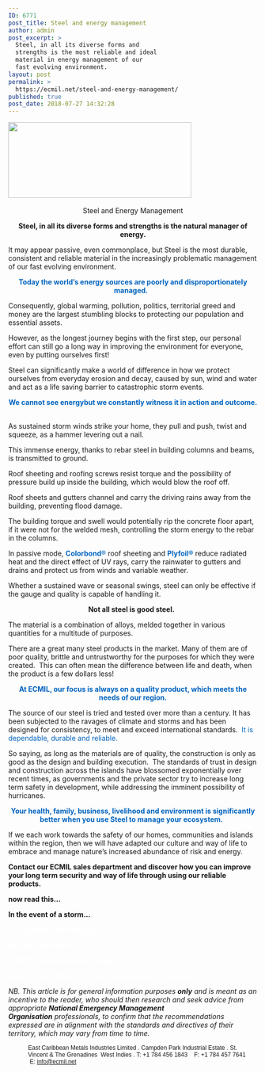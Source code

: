 ```yaml
---
ID: 6771
post_title: Steel and energy management
author: admin
post_excerpt: >
  Steel, in all its diverse forms and
  strengths is the most reliable and ideal
  material in energy management of our
  fast evolving environment.
layout: post
permalink: >
  https://ecmil.net/steel-and-energy-management/
published: true
post_date: 2018-07-27 14:32:28
---
```

<span class="tve_image_frame"><img class="tve_image" alt="" src="http://ecmil.net/master/wp-content/uploads/2016/06/master41.png" style="width: 370px" width="370" height="153" scale="0"></span>&nbsp;<p data-css="tve-u-163a73cb9bd" style="text-align: center;">Steel and Energy Management</p><p data-css="tve-u-164dd1f3cb9" style="text-align: center;"><strong>Steel, in all its diverse forms and strengths is the natural manager of energy.</strong></p><p>It may appear passive, even commonplace, but Steel is the most durable, consistent and reliable material in the increasingly problematic management of our fast evolving environment.</p><p style="text-align: center;"><strong><span data-css="tve-u-164dd4e4878" style="color: rgb(0, 99, 190);">Today the world’s energy sources are poorly and disproportionately managed.</span></strong> &nbsp;</p><p style="text-align: left;">Consequently, global warming, pollution, politics, territorial greed and money are the largest stumbling blocks to protecting our population and essential assets.</p><p>However, as the longest journey begins with the first step, our personal effort can still go a long way in improving the environment for everyone, even by putting ourselves first!</p><p>Steel can significantly make a world of difference in how we protect ourselves from everyday erosion and decay, caused by sun, wind and water and act as a life saving barrier to catastrophic storm events.</p><p style="text-align: center;"><strong><span data-css="tve-u-164dd4f1ab8" style="color: rgb(0, 99, 190);">We cannot see energybut we constantly witness it in action and outcome. &nbsp;</span></strong></p><p>As sustained storm winds strike your home, they pull and push, twist and squeeze, as a hammer levering out a nail.</p><p>This immense energy, thanks to rebar steel in building columns and beams, is transmitted to ground. &nbsp;</p><p>Roof sheeting and roofing screws resist torque and the possibility of pressure build up inside the building, which would blow the roof off. &nbsp;</p><p>Roof sheets and gutters channel and carry the driving rains away from the building, preventing flood damage. &nbsp;</p><p>The building torque and swell would potentially rip the concrete floor apart, if it were not for the welded mesh, controlling the storm energy to the rebar in the columns.</p><p data-css="tve-u-164dd5121cc">In passive mode, <strong><span style="color: rgb(0, 99, 190);">Colorbond</span></strong><span style="color: rgb(0, 99, 190);">®</span> roof sheeting and <strong><span style="color: rgb(0, 99, 190);">Plyfoil®</span></strong> reduce radiated heat and the direct effect of UV rays, carry the rainwater to gutters and drains and protect us from winds and variable weather.</p><p>Whether a sustained wave or seasonal swings, steel can only be effective if the gauge and quality is capable of handling it. &nbsp;</p><p data-css="tve-u-164dd51e0d1" style="text-align: center;"><strong>Not all steel is good steel. &nbsp;</strong></p><p>The material is a combination of alloys, melded together in various quantities for a multitude of purposes. &nbsp;</p><p>There are a great many steel products in the market. Many of them are of poor quality, brittle and untrustworthy for the purposes for which they were created. &nbsp;This can often mean the difference between life and death, when the product is a few dollars less!</p><p style="text-align: center;"><strong><span data-css="tve-u-164dd526aba" style="color: rgb(0, 99, 190);">At ECMIL, our focus is always on a quality product, which meets the needs of our region.</span></strong></p><p>The source of our steel is tried and tested over more than a century. It has been subjected to the ravages of climate and storms and has been designed for consistency, to meet and exceed international standards. &nbsp;<span data-css="tve-u-164dd52e525" style="color: rgb(0, 99, 190);">It is dependable, durable and reliable.</span></p><p>So saying, as long as the materials are of quality, the construction is only as good as the design and building execution. &nbsp;The standards of trust in design and construction across the islands have blossomed exponentially over recent times, as governments and the private sector try to increase long term safety in development, while addressing the imminent possibility of hurricanes.</p><p style="text-align: center;"><span data-css="tve-u-164dd53fc4c" style="color: rgb(0, 99, 190);"><strong class="">Your health, family, business, livelihood and environment is significantly better when you use Steel to manage your ecosystem. &nbsp;</strong></span></p><p>If we each work towards the safety of our homes, communities and islands within the region, then we will have adapted our culture and way of life to embrace and manage nature’s increased abundance of risk and energy.</p><p data-css="tve-u-164dd547bbc"><strong>Contact our ECMIL sales department and discover how you can improve your long term security and way of life through using our reliable products.</strong></p><p data-css="tve-u-164dd6a1284"><strong>now read this...</strong></p><p class="class=" data-css="tve-u-16437bb0da4"><strong>In the event of a storm...</strong></p><p class="class=" data-css="tve-u-1643805cdcd"><strong><span data-css="tve-u-1643804f4c1" style="color: rgb(255, 255, 255);">&nbsp;Heed all Official Warnings.&nbsp;</span></strong></p><p class="class=" data-css="tve-u-1643805fdc0"><span data-css="tve-u-1643804f4c3" style="color: rgb(255, 255, 255);"><strong>&nbsp;Be Safe. Stay Safe.&nbsp;</strong></span></p><p class="class=" data-css="tve-u-16438060b83"><span data-css="tve-u-1643804f4cd" style="color: rgb(255, 255, 255);"><strong>&nbsp;DON'T take unnecessary risks.</strong></span></p><p class="class=" data-css="tve-u-16437bb0daf"><span data-css="tve-u-1643804f4d8" style="color: rgb(255, 255, 255);"><strong>&nbsp;Wait for the All Clear, </strong></span><strong><span data-css="tve-u-1643804f4e4" style="color: rgb(255, 255, 255);">&nbsp;before venturing out from safety.</span></strong></p><span></span><p data-css="tve-u-16438401a8b"><em>NB. This article is for general information purposes <strong>only</strong> and is meant as an incentive to the reader, who should then research and seek advice from appropriate&nbsp;</em><em><strong>National Emergency Management Organisation</strong>&nbsp;</em><em>professionals, </em><em>to confirm that the recommendations expressed are in alignment with the standards and directives of their territory, which may vary from time to time.</em></p><p class="tve_p_center" style="margin: 0px 0px 0px 40px; border: none; padding: 0px; font-size: 12px; font-family: Arial, Helvetica, sans-serif;">East Caribbean Metals Industries Limited . Campden Park Industrial Estate . St. Vincent &amp; The Grenadines &nbsp;West Indies . T: +1 784 456 1843 &nbsp; &nbsp;F: +1 784 457 7641 &nbsp; &nbsp;E: info@ecmil.net</p>